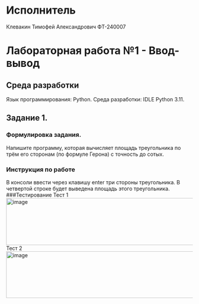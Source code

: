 # Исполнитель

Клевакин Тимофей Александрович
ФТ-240007

# Лабораторная работа №1 - Ввод-вывод

## Среда разработки
Язык программирования: Python. 
Среда разработки: IDLE Python 3.11. 

## Задание 1. 
### Формулировка задания. 
Напишите программу, которая вычисляет площадь треугольника по трём его сторонам (по формуле Герона) с точность до сотых.
### Инструкция по работе
В консоли ввести через клавишу enter три стороны треугольника. В четвертой строке будет выведена площадь этого треугольника.
###Тестирование
Тест 1
<img width="974" height="127" alt="image" src="https://github.com/user-attachments/assets/320a42aa-e045-4a7a-86f1-654a3fb8c905" />
Тест 2
<img width="974" height="126" alt="image" src="https://github.com/user-attachments/assets/8e6b182c-218e-4936-96a4-16757b3b3b4a" />






